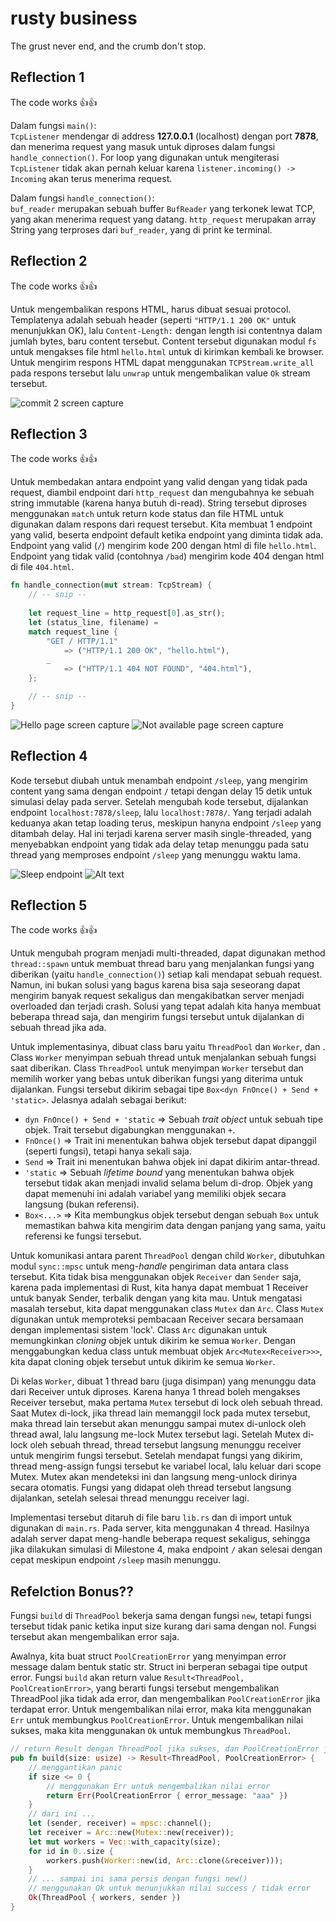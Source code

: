 # rusty business

The grust never end, and the crumb don't stop.

## Reflection 1
The code works 👍👍

Dalam fungsi `main()`:\
`TcpListener` mendengar di address **127.0.0.1** (localhost) dengan port **7878**, dan menerima request yang masuk untuk diproses dalam fungsi `handle_connection()`.
For loop yang digunakan untuk mengiterasi `TcpListener` tidak akan pernah keluar karena `listener.incoming() -> Incoming` akan terus menerima request.

Dalam fungsi `handle_connection()`:\
`buf_reader` merupakan sebuah buffer `BufReader` yang terkonek lewat TCP, yang akan menerima request yang datang.
`http_request` merupakan array String yang terproses dari `buf_reader`, yang di print ke terminal.


## Reflection 2
The code works 👍👍

Untuk mengembalikan respons HTML, harus dibuat sesuai protocol.
Templatenya adalah sebuah header (seperti `"HTTP/1.1 200 OK"` untuk menunjukkan OK), lalu `Content-Length:` dengan length isi contentnya dalam jumlah bytes, baru content tersebut.
Content tersebut digunakan modul `fs` untuk mengakses file html `hello.html` untuk di kirimkan kembali ke browser.
Untuk mengirim respons HTML dapat menggunakan `TCPStream.write_all` pada respons tersebut lalu `unwrap` untuk mengembalikan value `Ok` stream tersebut.

![commit 2 screen capture](/archiveme/m2_working.png)


## Reflection 3
The code works 👍👍

Untuk membedakan antara endpoint yang valid dengan yang tidak pada request, diambil endpoint dari `http_request` dan mengubahnya ke sebuah string immutable (karena hanya butuh di-read).
String tersebut diproses menggunakan `match` untuk return kode status dan file HTML untuk digunakan dalam respons dari request tersebut.
Kita membuat 1 endpoint yang valid, beserta endpoint default ketika endpoint yang diminta tidak ada.
Endpoint yang valid (`/`) mengirim kode 200 dengan html di file `hello.html`.
Endpoint yang tidak valid (contohnya `/bad`) mengirim kode 404 dengan html di file `404.html`.

```rust
fn handle_connection(mut stream: TcpStream) {
    // -- snip --
    
    let request_line = http_request[0].as_str();
    let (status_line, filename) =
    match request_line {
        "GET / HTTP/1.1"
            => ("HTTP/1.1 200 OK", "hello.html"),
        _ 
            => ("HTTP/1.1 404 NOT FOUND", "404.html"),
    };

    // -- snip --
}
```

![Hello page screen capture](/archiveme/m3_ok.png)
![Not available page screen capture](/archiveme/m3_bad.png)


## Reflection 4
Kode tersebut diubah untuk menambah endpoint `/sleep`, yang mengirim content yang sama dengan endpoint `/` tetapi dengan delay 15 detik untuk simulasi delay pada server.
Setelah mengubah kode tersebut, dijalankan endpoint `localhost:7878/sleep`, lalu `localhost:7878/`.
Yang terjadi adalah keduanya akan tetap loading terus, meskipun hanyna endpoint `/sleep` yang ditambah delay.
Hal ini terjadi karena server masih single-threaded, yang menyebabkan endpoint yang tidak ada delay tetap menunggu pada satu thread yang memproses endpoint `/sleep` yang menunggu waktu lama.

![Sleep endpoint](/archiveme/m4_sleep.png)
![Alt text](/archiveme/m4_delayed.png)


## Reflection 5
The code works 👍👍

Untuk mengubah program menjadi multi-threaded, dapat digunakan method `thread::spawn` untuk membuat thread baru yang menjalankan fungsi yang diberikan (yaitu `handle_connection()`) setiap kali mendapat sebuah request.
Namun, ini bukan solusi yang bagus karena bisa saja seseorang dapat mengirim banyak request sekaligus dan mengakibatkan server menjadi overloaded dan terjadi crash.
Solusi yang tepat adalah kita hanya membuat beberapa thread saja, dan mengirim fungsi tersebut untuk dijalankan di sebuah thread jika ada.

Untuk implementasinya, dibuat class baru yaitu `ThreadPool` dan `Worker`, dan .
Class `Worker` menyimpan sebuah thread untuk menjalankan sebuah fungsi saat diberikan. 
Class `ThreadPool` untuk menyimpan `Worker` tersebut dan memilih worker yang bebas untuk diberikan fungsi yang diterima untuk dijalankan.
Fungsi tersebut dikirim sebagai tipe `Box<dyn FnOnce() + Send + 'static>`. Jelasnya adalah sebagai berikut:
- `dyn FnOnce() + Send + 'static` => Sebuah *trait object* untuk sebuah tipe objek. Trait tersebut digabungkan menggunakan `+`.
- `FnOnce()` => Trait ini menentukan bahwa objek tersebut dapat dipanggil (seperti fungsi), tetapi hanya sekali saja.
- `Send` => Trait ini menentukan bahwa objek ini dapat dikirim antar-thread.
- `'static` => Sebuah *lifetime bound* yang menentukan bahwa objek tersebut tidak akan menjadi invalid selama belum di-drop. Objek yang dapat memenuhi ini adalah variabel yang memiliki objek secara langsung  (bukan referensi). 
- `Box<...>` => Kita membungkus objek tersebut dengan sebuah `Box` untuk memastikan bahwa kita mengirim data dengan panjang yang sama, yaitu referensi ke fungsi tersebut.

Untuk komunikasi antara parent `ThreadPool` dengan child `Worker`, dibutuhkan modul `sync::mpsc` untuk meng-*handle* pengiriman data antara class tersebut.
Kita tidak bisa menggunakan objek `Receiver` dan `Sender` saja, karena pada implementasi di Rust, kita hanya dapat membuat 1 Receiver untuk banyak Sender, terbalik dengan yang kita mau.
Untuk mengatasi masalah tersebut, kita dapat menggunakan class `Mutex` dan `Arc`.
Class `Mutex` digunakan untuk memproteksi pembacaan Receiver secara bersamaan dengan implementasi sistem 'lock'.
Class `Arc` digunakan untuk memungkinkan _cloning_ objek untuk dikirim ke semua `Worker`.
Dengan menggabungkan kedua class untuk membuat objek `Arc<Mutex<Receiver>>>`, kita dapat cloning objek tersebut untuk dikirim ke semua `Worker`.

Di kelas `Worker`, dibuat 1 thread baru (juga disimpan) yang menunggu data dari Receiver untuk diproses.
Karena hanya 1 thread boleh mengakses Receiver tersebut, maka pertama `Mutex` tersebut di lock oleh sebuah thread.
Saat Mutex di-lock, jika thread lain memanggil lock pada mutex tersebut, maka thread lain tersebut akan menunggu sampai mutex di-unlock oleh thread awal, lalu langsung me-lock Mutex tersebut lagi.
Setelah Mutex di-lock oleh sebuah thread, thread tersebut langsung menunggu receiver untuk mengirim fungsi tersebut.
Setelah mendapat fungsi yang dikirim, thread meng-assign fungsi tersebut ke variabel local, lalu keluar dari scope Mutex.
Mutex akan mendeteksi ini dan langsung meng-unlock dirinya secara otomatis.
Fungsi yang didapat oleh thread tersebut langsung dijalankan, setelah selesai thread menunggu receiver lagi.

Implementasi tersebut ditaruh di file baru `lib.rs` dan di import untuk digunakan di `main.rs`.
Pada server, kita menggunakan 4 thread.
Hasilnya adalah server dapat meng-handle beberapa request sekaligus, sehingga jika dilakukan simulasi di Milestone 4,
maka endpoint `/` akan selesai dengan cepat meskipun endpoint `/sleep` masih menunggu.



## Refelction Bonus??
Fungsi `build` di `ThreadPool` bekerja sama dengan fungsi `new`, tetapi fungsi tersebut tidak panic ketika input size kurang dari sama dengan nol. Fungsi tersebut akan mengembalikan error saja.

Awalnya, kita buat struct `PoolCreationError` yang menyimpan error message dalam bentuk static str.
Struct ini berperan sebagai tipe output error.
Fungsi `build` akan return value `Result<ThreadPool, PoolCreationError>`, yang berarti fungsi tersebut mengembalikan ThreadPool jika tidak ada error, dan mengembalikan `PoolCreationError` jika terdapat error.
Untuk mengembalikan nilai error, maka kita menggunakan `Err` untuk membungkus `PoolCreationError`.
Untuk mengembalikan nilai sukses, maka kita menggunakan `Ok` untuk membungkus `ThreadPool`.

```rust
// return Result dengan ThreadPool jika sukses, dan PoolCreationError jika error
pub fn build(size: usize) -> Result<ThreadPool, PoolCreationError> {
    // menggantikan panic
    if size <= 0 {
        // menggunakan Err untuk mengembalikan nilai error
        return Err(PoolCreationError { error_message: "aaa" })
    }
    // dari ini ...
    let (sender, receiver) = mpsc::channel();
    let receiver = Arc::new(Mutex::new(receiver));
    let mut workers = Vec::with_capacity(size);
    for id in 0..size {
        workers.push(Worker::new(id, Arc::clone(&receiver)));
    }
    // ... sampai ini sama persis dengan fungsi new()
    // menggunakan Ok untuk menunjukkan nilai success / tidak error
    Ok(ThreadPool { workers, sender })
}
```